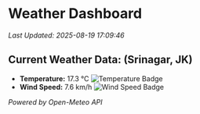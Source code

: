 
# Weather Dashboard

_Last Updated: 2025-08-19 17:09:46_

## Current Weather Data: (Srinagar, JK)
- **Temperature:** 17.3 °C ![Temperature Badge](https://img.shields.io/badge/Temperature-Low%20Temp-blue)
- **Wind Speed:** 7.6 km/h ![Wind Speed Badge](https://img.shields.io/badge/Wind%20Speed-Light%20Wind-blue)

*Powered by Open-Meteo API*
